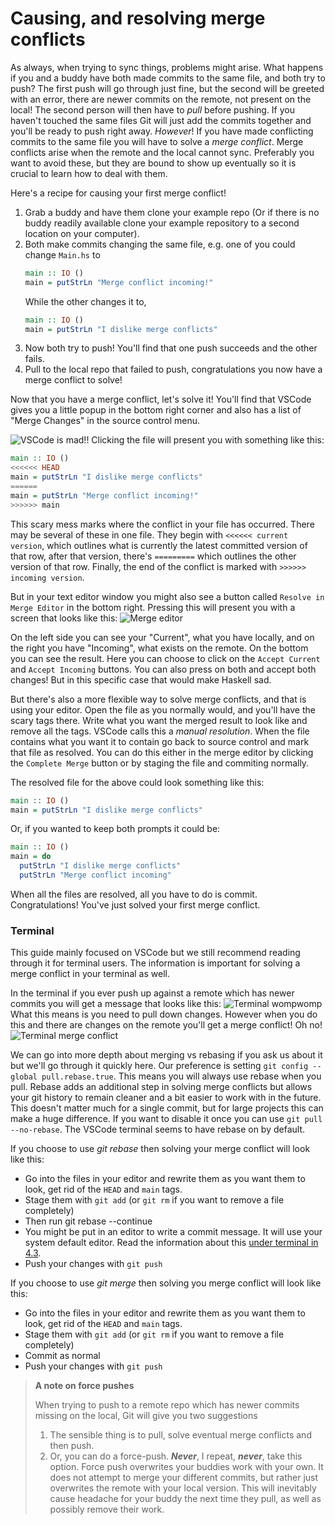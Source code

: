 # Causing, and resolving merge conflicts

As always, when trying to sync things, problems might arise. What happens if you
and a buddy have both made commits to the same file, and both try to push? The
first push will go through just fine, but the second will be greeted with an
error, there are newer commits on the remote, not present on the local! The
second person will then have to _pull_ before pushing. If you haven't touched
the same files Git will just add the commits together and you'll be ready to
push right away. _However_! If you have made conflicting commits to the same file
you will have to solve a _merge conflict_. Merge conflicts arise when the remote
and the local cannot sync. Preferably you want to avoid these, but they are
bound to show up eventually so it is crucial to learn how to deal with them.

Here's a recipe for causing your first merge conflict!

1. Grab a buddy and have them clone your example repo (Or if there is no buddy
   readily available clone your example repository to a second location on your
   computer).
2. Both make commits changing the same file, e.g. one of you could change `Main.hs` to
   ```haskell
   main :: IO ()
   main = putStrLn "Merge conflict incoming!"
   ```
   While the other changes it to,
   ```haskell
   main :: IO ()
   main = putStrLn "I dislike merge conflicts"
   ```
3. Now both try to push! You'll find that one push succeeds and the other fails.
4. Pull to the local repo that failed to push, congratulations you now have a
   merge conflict to solve!

Now that you have a merge conflict, let's solve it! You'll find that VSCode
gives you a little popup in the bottom right corner and also has a list of
"Merge Changes" in the source control menu.
<!-- ![VSCode is sad](/Assets/git/popup.png) -->
![VSCode is mad!!](/Assets/git/mergeconflict.png)
Clicking the file will present you with something like this:

<!-- ![Diff view for merge conflict](../../Assets/diffViewMergeConflict.png) -->
```haskell
main :: IO ()
<<<<<< HEAD
main = putStrLn "I dislike merge conflicts"
======
main = putStrLn "Merge conflict incoming!"
>>>>>> main
```
This scary mess marks where the conflict in your file has occurred. There may be
several of these in one file. They begin with `<<<<<< current version`, which
outlines what is currently the latest committed version of that row, after that
version, there's `=========` which outlines the other version of that row.
Finally, the end of the conflict is marked with `>>>>>> incoming version`.

But in your text editor window you might also see a button called `Resolve in
Merge Editor` in the bottom right. Pressing this will present you with a screen
that looks like this:
![Merge editor](/Assets/git/mergeeditor.png)

On the left side you can see your "Current", what you have locally, and on the right you have "Incoming", what exists on the remote. On the bottom you can see the result.
Here you can choose to click on the `Accept Current` and `Accept Incoming`
buttons. You can also press on both and accept both changes! But in this specific case
that would make Haskell sad.

But there's also a more flexible way to solve merge conflicts, and that is
using your editor. Open the file as you normally would, and you'll have the
scary tags there. Write what you want the merged result to look like and remove
all the tags. VSCode calls this a _manual resolution_. When the file contains
what you want it to contain go back to source control and mark that file as
resolved. You can do this either in the merge editor by clicking the `Complete Merge` button or by staging the file and commiting normally.

The resolved file for the above could look something like this:

```haskell
main :: IO ()
main = putStrLn "I dislike merge conflicts"
```

Or, if you wanted to keep both prompts it could be:

```haskell
main :: IO ()
main = do
  putStrLn "I dislike merge conflicts"
  putStrLn "Merge conflict incoming"
```

When all the files are resolved, all you have to do is commit. Congratulations!
You've just solved your first merge conflict.

### Terminal

This guide mainly focused on VSCode but we still recommend reading through it
for terminal users. The information is important for solving a merge conflict
in your terminal as well.

In the terminal if you ever push up against a remote which has newer commits you will get a message that looks like this:
![Terminal wompwomp](/Assets/git/terminalpush.png)
What this means is you need to pull down changes.
However when you do this and there are changes on the remote you'll get a merge conflict! Oh no!
![Terminal merge conflict](/Assets/git/terminalconflict.png)

We can go into more depth about merging vs rebasing if you ask us about it but
we'll go through it quickly here. Our preference is setting `git config
--global pull.rebase.true`. This means you will always use rebase when you
pull. Rebase adds an additional step in solving merge conflicts but allows
your git history to remain cleaner and a bit easier to work with in the
future. This doesn't matter much for a single commit, but for large projects
this can make a huge difference. If you want to disable it once you can use
`git pull --no-rebase`. The VSCode terminal seems to have rebase on by
default.

If you choose to use _git rebase_ then solving your merge conflict will look like this:
- Go into the files in your editor and rewrite them as you want them to look, get rid of the `HEAD` and `main` tags.
- Stage them with `git add` (or `git rm` if you want to remove a file completely)
- Then run git rebase --continue
- You might be put in an editor to write a commit message. It will use your system default editor. Read the information about this [under terminal in 4.3](./basics.md#terminal).
- Push your changes with `git push`

If you choose to use _git merge_ then solving you merge conflict will look like this:
- Go into the files in your editor and rewrite them as you want them to look, get rid of the `HEAD` and `main` tags.
- Stage them with `git add` (or `git rm` if you want to remove a file completely)
- Commit as normal
- Push your changes with `git push`

> **A note on force pushes**
>
> When trying to push to a remote repo which has newer commits missing on the
> local, Git will give you two suggestions
>
> 1. The sensible thing is to pull, solve eventual merge conflicts and then
>    push.
> 2. Or, you can do a force-push. **_Never_**, I repeat, **_never_**, take this option.
>    Force push overwrites your buddies work with your own. It does not attempt
>    to merge your different commits, but rather just overwrites the remote with
>    your local version. This will inevitably cause headache for your buddy the
>    next time they pull, as well as possibly remove their work.
